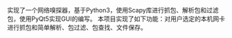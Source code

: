 实现了一个网络嗅探器，基于Python3，使用Scapy库进行抓包、解析包和过滤包，使用PyQt5实现GUI的编写。
本项目实现了如下功能：对用户选定的本机网卡进行抓包和简单解析、包过滤、包查找、文件保存。
